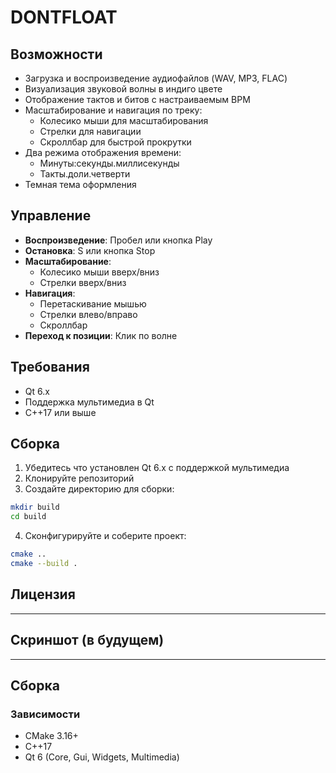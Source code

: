 # DONTFLOAT


## Возможности

- Загрузка и воспроизведение аудиофайлов (WAV, MP3, FLAC)
- Визуализация звуковой волны в индиго цвете
- Отображение тактов и битов с настраиваемым BPM
- Масштабирование и навигация по треку:
  - Колесико мыши для масштабирования
  - Стрелки для навигации
  - Скроллбар для быстрой прокрутки
- Два режима отображения времени:
  - Минуты:секунды.миллисекунды
  - Такты.доли.четверти
- Темная тема оформления

## Управление

- **Воспроизведение**: Пробел или кнопка Play
- **Остановка**: S или кнопка Stop
- **Масштабирование**: 
  - Колесико мыши вверх/вниз
  - Стрелки вверх/вниз
- **Навигация**:
  - Перетаскивание мышью
  - Стрелки влево/вправо
  - Скроллбар
- **Переход к позиции**: Клик по волне

## Требования

- Qt 6.x
- Поддержка мультимедиа в Qt
- C++17 или выше

## Сборка

1. Убедитесь что установлен Qt 6.x с поддержкой мультимедиа
2. Клонируйте репозиторий
3. Создайте директорию для сборки:
```bash
mkdir build
cd build
```
4. Сконфигурируйте и соберите проект:
```bash
cmake ..
cmake --build .
```

## Лицензия



---

## Скриншот (в будущем)
<!-- ![Screenshot](assets/screenshots/main_ui.png) -->

---

## Сборка

### Зависимости

- CMake 3.16+
- C++17
- Qt 6 (Core, Gui, Widgets, Multimedia)

